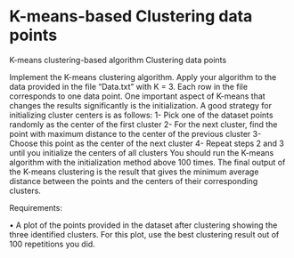# K-means-based Clustering data points
K-means clustering-based algorithm Clustering data points

Implement the K-means clustering algorithm. Apply your algorithm to the data provided in the file “Data.txt” with K = 3. Each row in the file corresponds to one data point. One important aspect of K-means that changes the results significantly is the initialization. A good strategy for initializing cluster centers is as follows:
1- Pick one of the dataset points randomly as the center of the first cluster
2- For the next cluster, find the point with maximum distance to the center of the previous cluster
3- Choose this point as the center of the next cluster
4- Repeat steps 2 and 3 until you initialize the centers of all clusters
You should run the K-means algorithm with the initialization method above 100 times. The final output of the K-means clustering is the result that gives the minimum average distance between the points and the centers of their corresponding clusters.

Requirements:

• A plot of the points provided in the dataset after clustering showing the three identified clusters. For this plot, use the best clustering result out of 100 repetitions you did.
